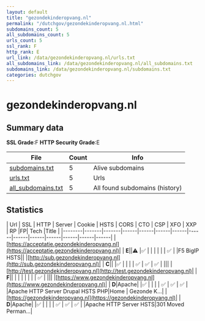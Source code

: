 ```yaml
---
layout: default
title: "gezondekinderopvang.nl"
permalink: "/dutchgov/gezondekinderopvang.nl.html"
subdomains_count: 5
all_subdomains_count: 5
urls_count: 5
ssl_rank: F
http_rank: E
url_link: /data/gezondekinderopvang.nl/urls.txt
all_subdomains_link: /data/gezondekinderopvang.nl/all_subdomains.txt
subdomains_link: /data/gezondekinderopvang.nl/subdomains.txt
categories: dutchgov
---
```



# gezondekinderopvang.nl
## Summary data


**SSL Grade**:F
**HTTP Security Grade**:E


| File       | Count | Info |
|------------|-------|------|
|[subdomains.txt](/data/gezondekinderopvang.nl/subdomains.txt)|5|Alive subdomains|
|[urls.txt](/data/gezondekinderopvang.nl/urls.txt)|5|Urls|
|[all_subdomains.txt](/data/gezondekinderopvang.nl/all_subdomains.txt)|5|All found subdomains (history)|


## Statistics


| Url | SSL | HTTP | Server | Cookie | HSTS | CORS | CTO | CSP | XFO | XXP | RP |FP| Tech |Title |
|--------|-------|-------|------|------|------|------|------|------|------|------|------|------|------|
|[https://acceptatie.gezondekinderopvang.nl](https://acceptatie.gezondekinderopvang.nl)| | **E**||:warning: |:white_check_mark: | | | | | | :white_check_mark: | |F5 BigIP HSTS||
|[http://sub.gezondekinderopvang.nl](http://sub.gezondekinderopvang.nl)| | **C**|| |:white_check_mark: | | | | :white_check_mark: | :white_check_mark: | :white_check_mark: | |||
|[http://test.gezondekinderopvang.nl](http://test.gezondekinderopvang.nl)| | **F**|| | | | | | | | :white_check_mark: | |||
|[https://www.gezondekinderopvang.nl](https://www.gezondekinderopvang.nl)| | **D**|Apache| |:white_check_mark: | | | | :white_check_mark: | :white_check_mark: | :white_check_mark: | |Apache HTTP Server Drupal HSTS PHP|Home | Gezonde K...|
|[https://gezondekinderopvang.nl](https://gezondekinderopvang.nl)| | **D**|Apache| |:white_check_mark: | | | | :white_check_mark: | :white_check_mark: | :white_check_mark: | |Apache HTTP Server HSTS|301 Moved Perman...|
